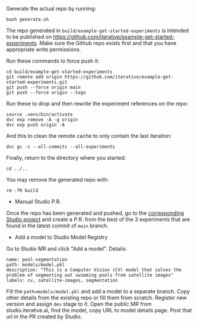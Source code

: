 Generate the actual repo by running: 

```
bash generate.sh
```

The repo generated in `build/example-get-started-experiments` is intended to be 
published on https://github.com/iterative/example-get-started-experiments. 
Make sure the Github repo exists first and that you have appropriate write 
permissions.

Run these commands to force push it:

```
cd build/example-get-started-experiments
git remote add origin https://github.com/iterative/example-get-started-experiments.git
git push --force origin main
git push --force origin --tags
```

Run these to drop and then rewrite the experiment references on the repo:

```
source .venv/bin/activate
dvc exp remove -A -g origin
dvc exp push origin -A
```

And this to clean the remote cache to only contain the last iteration:

```
dvc gc -c --all-commits --all-experiments
```

Finally, return to the directory where you started:

```
cd ../..
```

You may remove the generated repo with:

```
rm -fR build
```

- Manual Studio P.R.

Once the repo has been generated and pushed, go to the 
[corresponding Studio project](https://studio.iterative.ai/team/Iterative/projects/example-get-started-experiments-y8toqd433r) 
and create a P.R. from the best of the 3 experiments that are found in the latest commit of `main` branch.

- Add a model to Studio Model Registry

Go to Studio MR and click "Add a model". Details:
```
name: pool-segmentation
path: models/model.pkl
description: "This is a Computer Vision (CV) model that solves the problem of segmenting out swimming pools from satellite images"
labels: cv, satellite-images, segmentation
```
Fill the `path=models/model.pkl` and add a model to a separate branch. 
Copy other details from the existing repo or fill them from scratch. 
Register new version and assign `dev` stage to it.
Open the public MR from studio.iterative.ai, find the model, copy URL to model details page.
Post that url in the PR created by Studio.
